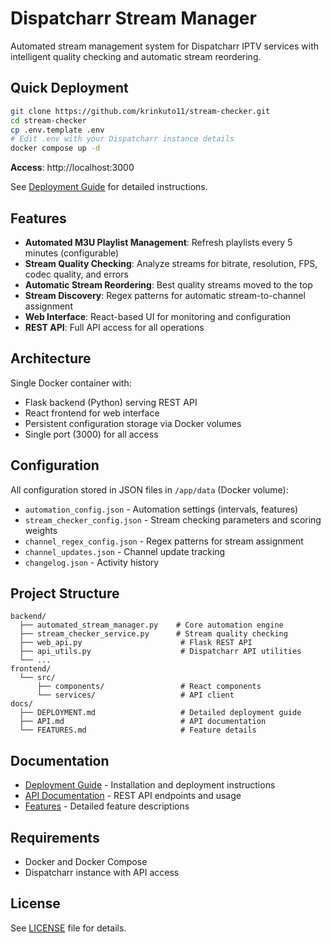 # Dispatcharr Stream Manager

Automated stream management system for Dispatcharr IPTV services with intelligent quality checking and automatic stream reordering.

## Quick Deployment

```bash
git clone https://github.com/krinkuto11/stream-checker.git
cd stream-checker
cp .env.template .env
# Edit .env with your Dispatcharr instance details
docker compose up -d
```

**Access**: http://localhost:3000

See [Deployment Guide](docs/DEPLOYMENT.md) for detailed instructions.

## Features

- **Automated M3U Playlist Management**: Refresh playlists every 5 minutes (configurable)
- **Stream Quality Checking**: Analyze streams for bitrate, resolution, FPS, codec quality, and errors
- **Automatic Stream Reordering**: Best quality streams moved to the top
- **Stream Discovery**: Regex patterns for automatic stream-to-channel assignment
- **Web Interface**: React-based UI for monitoring and configuration
- **REST API**: Full API access for all operations

## Architecture

Single Docker container with:
- Flask backend (Python) serving REST API
- React frontend for web interface
- Persistent configuration storage via Docker volumes
- Single port (3000) for all access

## Configuration

All configuration stored in JSON files in `/app/data` (Docker volume):
- `automation_config.json` - Automation settings (intervals, features)
- `stream_checker_config.json` - Stream checking parameters and scoring weights
- `channel_regex_config.json` - Regex patterns for stream assignment
- `channel_updates.json` - Channel update tracking
- `changelog.json` - Activity history

## Project Structure

```
backend/
  ├── automated_stream_manager.py    # Core automation engine
  ├── stream_checker_service.py      # Stream quality checking
  ├── web_api.py                      # Flask REST API
  ├── api_utils.py                    # Dispatcharr API utilities
  └── ...
frontend/
  └── src/
      ├── components/                 # React components
      └── services/                   # API client
docs/
  ├── DEPLOYMENT.md                   # Detailed deployment guide
  ├── API.md                          # API documentation
  └── FEATURES.md                     # Feature details
```

## Documentation

- [Deployment Guide](docs/DEPLOYMENT.md) - Installation and deployment instructions
- [API Documentation](docs/API.md) - REST API endpoints and usage
- [Features](docs/FEATURES.md) - Detailed feature descriptions

## Requirements

- Docker and Docker Compose
- Dispatcharr instance with API access

## License

See [LICENSE](LICENSE) file for details.
